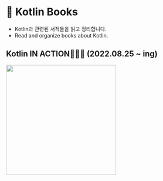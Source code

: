 # 📖 Kotlin Books

 - Kotlin과 관련된 서적들을 읽고 정리합니다.
 - Read and organize books about Kotlin.

## Kotlin IN ACTION🏃‍♂️🏃 (2022.08.25 ~ ing)
<img src="https://user-images.githubusercontent.com/69616347/182115183-68c7b244-7d65-4356-8a61-eec2f0489055.png" width="300px"/>
